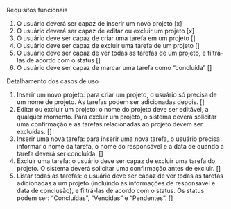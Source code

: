 Requisitos funcionais
1. O usuário deverá ser capaz de inserir um novo projeto [x]
2. O usuário deverá ser capaz de editar ou excluir um projeto [x]
3. O usuário deve ser capaz de criar uma tarefa em um projeto []
4. O usuário deve ser capaz de excluir uma tarefa de um projeto []
5. O usuário deve ser capaz de ver todas as tarefas de um projeto, e filtrá-las de acordo
com o status []
6. O usuário deve ser capaz de marcar uma tarefa como “concluída” []


Detalhamento dos casos de uso
1. Inserir um novo projeto: para criar um projeto, o usuário só precisa de um nome de
projeto. As tarefas podem ser adicionadas depois. []
2. Editar ou excluir um projeto: o nome do projeto deve ser editável, a qualquer momento.
Para excluir um projeto, o sistema deverá solicitar uma confirmação e as tarefas
relacionadas ao projeto devem ser excluídas. []
3. Inserir uma nova tarefa: para inserir uma nova tarefa, o usuário precisa informar o nome
da tarefa, o nome do responsável e a data de quando a tarefa deverá ser concluída. []
4. Excluir uma tarefa: o usuário deve ser capaz de excluir uma tarefa do projeto. O sistema
deverá solicitar uma confirmação antes de excluir. []
5. Listar todas as tarefas: o usuário deve ser capaz de ver todas as tarefas adicionadas a
um projeto (incluindo as informações de responsável e data de conclusão), e filtrá-las de
acordo com o status. Os status podem ser: “Concluídas”, “Vencidas” e “Pendentes”. []
